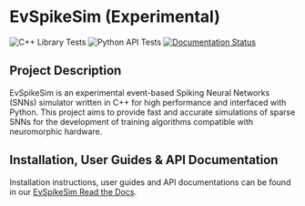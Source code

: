 # EvSpikeSim (Experimental)

![C++ Library Tests](https://github.com/Florian-BACHO/EvSpikeSim/actions/workflows/cpp_library.yml/badge.svg) 
![Python API Tests](https://github.com/Florian-BACHO/EvSpikeSim/actions/workflows/python_api.yml/badge.svg) 
[![Documentation Status](https://readthedocs.org/projects/evspikesim/badge/?version=latest)](https://evspikesim.readthedocs.io/en/latest/?badge=latest)

## Project Description
EvSpikeSim is an experimental event-based Spiking Neural Networks (SNNs) simulator written in C++ for high performance and interfaced with Python.
This project aims to provide fast and accurate simulations of sparse SNNs for the development of training algorithms compatible with neuromorphic hardware.

## Installation, User Guides & API Documentation

Installation instructions, user guides and API documentations can be found in our
[EvSpikeSim Read the Docs](https://evspikesim.readthedocs.io/en/latest/).
